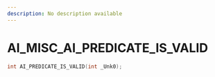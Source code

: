```yaml
---
description: No description available 
---
```


# AI_MISC\_AI_PREDICATE_IS_VALID

```cpp
int AI_PREDICATE_IS_VALID(int _Unk0);
```